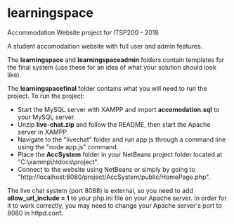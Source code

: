# learningspace
Accommodation Website project for ITSP200 - 2018

A student accomodaition website with full user and admin features.

The **learningspace** and **learningspaceadmin** folders contain templates for the final system (use these for an idea of what your solution should look like).

The **learningspacefinal** folder contains what you will need to run the project. To run the project:
- Start the MySQL server with XAMPP and import **accomodation.sql** to your MySQL server.
- Unzip **live-chat.zip** and follow the README, then start the Apache server in XAMPP.
- Navigate to the "livechat" folder and run app.js through a command line using the "node app.js" command.
- Place the **AccSystem** folder in your NetBeans project folder located at "C:\xammp\htdocs\project".
- Connect to the website using NetBeans or simply by going to "http://localhost:8080/project/AccSystem/public/HomePage.php".

The live chat system (port 8088) is external, so you need to add **allow_url_include = 1** to your php.ini file on your Apache server. In order for it to work correctly, you may need to change your Apache server's port to 8080 in httpd.conf.
